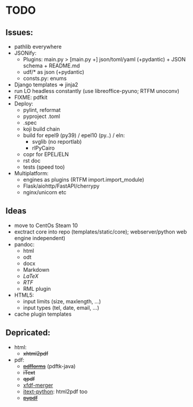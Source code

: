 # TODO


## Issues:
- pathlib everywhere
- JSONify:
  + Plugins: main.py > [main.py +] json/toml/yaml (+pydantic) + JSON schema + README.md 
  + udf/* as json (+pydantic)
  + consts.py: enums
- Django templates => jinja2
- run LO headless constantly (use libreoffice-pyuno; RTFM unoconv)
- FIXME: pdfkit
- Deploy:
  + pylint, reformat
  + pyproject .toml
  + .spec
  + koji build chain
  + build for epel9 (py39) / epel10 (py..) / eln:
    * svglib (no reportlab)
    * rlPyCairo
  + copr for EPEL/ELN
  + rst doc
  + tests (speed too)
- Multiplatform:
  + engines as plugins (RTFM import.import_module)
  + Flask/aiohttp/FastAPI/cherrypy
  + nginx/unicorn etc

## Ideas
- move to CentOs Steam 10
- exctract core into repo (templates/static/core); webserver/python web engine independent)
- pandoc:
  + html
  + odt
  + docx
  + Markdown
  + *LaTeX*
  + *RTF*
  + RML plugin
- HTML5:
  + input limits (size, maxlength, ...)
  + input types (tel, date, email, ...)
- cache plugin templates

## Depricated:
- html:
  + ~~xhtml2pdf~~
- pdf:
  + [~~pdfforms~~](https://github.com/altaurog/pdfforms) (pdftk-java)
  + ~~iText~~
  + ~~qpdf~~
  + [xfdf-merger](https://github.com/itext/xfdf-merger)
  + [itext-python](https://github.com/itext/itext-python-example): html2pdf too
  + [~~pypdf~~](https://pypdf.readthedocs.io/en/stable/user/forms.html)
